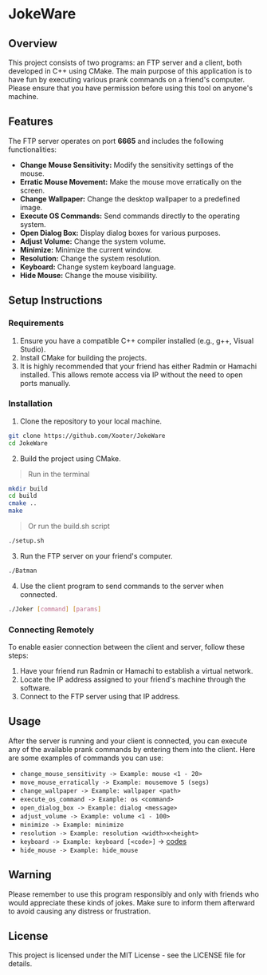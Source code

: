 # JokeWare

## Overview

This project consists of two programs: an FTP server and a client, both developed in C++ using CMake. The main purpose of this application is to have fun by executing various prank commands on a friend's computer. Please ensure that you have permission before using this tool on anyone's machine.

## Features

The FTP server operates on port **6665** and includes the following functionalities:

- **Change Mouse Sensitivity:** Modify the sensitivity settings of the mouse.
- **Erratic Mouse Movement:** Make the mouse move erratically on the screen.
- **Change Wallpaper:** Change the desktop wallpaper to a predefined image.
- **Execute OS Commands:** Send commands directly to the operating system.
- **Open Dialog Box:** Display dialog boxes for various purposes.
- **Adjust Volume:** Change the system volume.
- **Minimize:** Minimize the current window.
- **Resolution:** Change the system resolution.
- **Keyboard:** Change system keyboard language.
- **Hide Mouse:** Change the mouse visibility.

## Setup Instructions

### Requirements

1. Ensure you have a compatible C++ compiler installed (e.g., g++, Visual Studio).
2. Install CMake for building the projects.
3. It is highly recommended that your friend has either Radmin or Hamachi installed. This allows remote access via IP without the need to open ports manually.

### Installation

1. Clone the repository to your local machine.

```bash
git clone https://github.com/Xooter/JokeWare
cd JokeWare
```

2. Build the project using CMake.

> Run in the terminal

```bash
mkdir build
cd build
cmake ..
make
```

> Or run the build.sh script

```bash
./setup.sh
```

3. Run the FTP server on your friend's computer.

```bash
./Batman
```

4. Use the client program to send commands to the server when connected.

```bash
./Joker [command] [params]
```

### Connecting Remotely

To enable easier connection between the client and server, follow these steps:

1. Have your friend run Radmin or Hamachi to establish a virtual network.
2. Locate the IP address assigned to your friend's machine through the software.
3. Connect to the FTP server using that IP address.

## Usage

After the server is running and your client is connected, you can execute any of the available prank commands by entering them into the client. Here are some examples of commands you can use:

- `change_mouse_sensitivity -> Example: mouse <1 - 20>`
- `move_mouse_erratically -> Example: mousemove 5 (segs)`
- `change_wallpaper -> Example: wallpaper <path>`
- `execute_os_command -> Example: os <command>`
- `open_dialog_box -> Example: dialog <message>`
- `adjust_volume -> Example: volume <1 - 100>`
- `minimize -> Example: minimize`
- `resolution -> Example: resolution <width>x<height>`
- `keyboard -> Example: keyboard [<code>]` -> [codes](https://learn.microsoft.com/es-es/windows-hardware/manufacture/desktop/windows-language-pack-default-values?view=windows-11)
- `hide_mouse -> Example: hide_mouse`

## Warning

Please remember to use this program responsibly and only with friends who would appreciate these kinds of jokes. Make sure to inform them afterward to avoid causing any distress or frustration.

## License

This project is licensed under the MIT License - see the LICENSE file for details.
